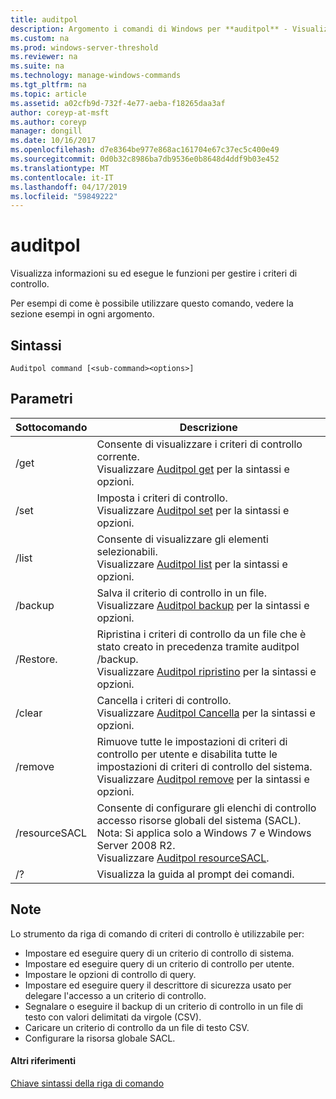 ```yaml
---
title: auditpol
description: Argomento i comandi di Windows per **auditpol** - Visualizza informazioni su ed esegue le funzioni per gestire i criteri di controllo.
ms.custom: na
ms.prod: windows-server-threshold
ms.reviewer: na
ms.suite: na
ms.technology: manage-windows-commands
ms.tgt_pltfrm: na
ms.topic: article
ms.assetid: a02cfb9d-732f-4e77-aeba-f18265daa3af
author: coreyp-at-msft
ms.author: coreyp
manager: dongill
ms.date: 10/16/2017
ms.openlocfilehash: d7e8364be977e868ac161704e67c37ec5c400e49
ms.sourcegitcommit: 0d0b32c8986ba7db9536e0b8648d4ddf9b03e452
ms.translationtype: MT
ms.contentlocale: it-IT
ms.lasthandoff: 04/17/2019
ms.locfileid: "59849222"
---
```

# <a name="auditpol"></a>auditpol



Visualizza informazioni su ed esegue le funzioni per gestire i criteri di controllo.

Per esempi di come è possibile utilizzare questo comando, vedere la sezione esempi in ogni argomento.

## <a name="syntax"></a>Sintassi

```
Auditpol command [<sub-command><options>]
```

## <a name="parameters"></a>Parametri

|Sottocomando|Descrizione|
|-----------|-----------|
|/get|Consente di visualizzare i criteri di controllo corrente.</br>Visualizzare [Auditpol get](auditpol-get.md) per la sintassi e opzioni.|
|/set|Imposta i criteri di controllo.</br>Visualizzare [Auditpol set](auditpol-set.md) per la sintassi e opzioni.|
|/list|Consente di visualizzare gli elementi selezionabili.</br>Visualizzare [Auditpol list](auditpol-list.md) per la sintassi e opzioni.|
|/backup|Salva il criterio di controllo in un file.</br>Visualizzare [Auditpol backup](auditpol-backup.md) per la sintassi e opzioni.|
|/Restore.|Ripristina i criteri di controllo da un file che è stato creato in precedenza tramite auditpol /backup.</br>Visualizzare [Auditpol ripristino](auditpol-restore.md) per la sintassi e opzioni.|
|/clear|Cancella i criteri di controllo.</br>Visualizzare [Auditpol Cancella](auditpol-clear.md) per la sintassi e opzioni.|
|/remove|Rimuove tutte le impostazioni di criteri di controllo per utente e disabilita tutte le impostazioni di criteri di controllo del sistema.</br>Visualizzare [Auditpol remove](auditpol-remove.md) per la sintassi e opzioni.|
|/resourceSACL|Consente di configurare gli elenchi di controllo accesso risorse globali del sistema (SACL).</br>Nota: Si applica solo a Windows 7 e Windows Server 2008 R2.</br>Visualizzare [Auditpol resourceSACL](auditpol-resourcesacl.md).|
|/?|Visualizza la guida al prompt dei comandi.|

## <a name="remarks"></a>Note

Lo strumento da riga di comando di criteri di controllo è utilizzabile per:
-   Impostare ed eseguire query di un criterio di controllo di sistema.
-   Impostare ed eseguire query di un criterio di controllo per utente.
-   Impostare le opzioni di controllo di query.
-   Impostare ed eseguire query il descrittore di sicurezza usato per delegare l'accesso a un criterio di controllo.
-   Segnalare o eseguire il backup di un criterio di controllo in un file di testo con valori delimitati da virgole (CSV).
-   Caricare un criterio di controllo da un file di testo CSV.
-   Configurare la risorsa globale SACL.

#### <a name="additional-references"></a>Altri riferimenti

[Chiave sintassi della riga di comando](command-line-syntax-key.md)